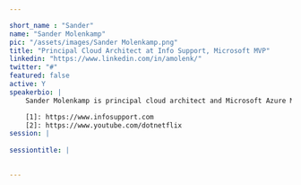 ```yaml
---

short_name : "Sander"
name: "Sander Molenkamp"
pic: "/assets/images/Sander Molenkamp.png"
title: "Principal Cloud Architect at Info Support, Microsoft MVP"
linkedin: "https://www.linkedin.com/in/amolenk/"
twitter: "#"
featured: false
active: Y
speakerbio: |
    Sander Molenkamp is principal cloud architect and Microsoft Azure MVP with over 20 years of professional experience. He works for Info Support ([www.infosupport.com][1]) designing and developing customer solutions using cloud native architectures. Sander is passionate about community and is co-organizer of the Dutch Azure Meetup and a host on the dotnetFlix podcast ([www.youtube.com/dotnetflix][2]).

    [1]: https://www.infosupport.com
    [2]: https://www.youtube.com/dotnetflix
session: |
    
sessiontitle: |
    

---
```


